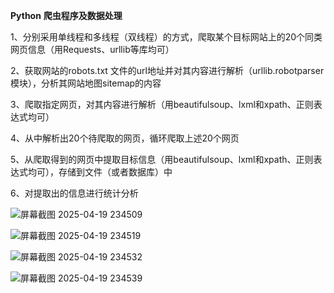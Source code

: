 **Python** **爬虫程序及数据处理**

 

1、分别采用单线程和多线程（双线程）的方式，爬取某个目标网站上的20个同类网页信息（用Requests、urllib等库均可）

2、获取网站的robots.txt 文件的url地址并对其内容进行解析（urllib.robotparser模块），分析其网站地图sitemap的内容

3、爬取指定网页，对其内容进行解析（用beautifulsoup、lxml和xpath、正则表达式均可）

4、从中解析出20个待爬取的网页，循环爬取上述20个网页

5、从爬取得到的网页中提取目标信息（用beautifulsoup、lxml和xpath、正则表达式均可），存储到文件（或者数据库）中

6、对提取出的信息进行统计分析

![屏幕截图 2025-04-19 234509](D:/Typora_MARKDOWN/%E5%B1%8F%E5%B9%95%E6%88%AA%E5%9B%BE%202025-04-19%20234509.png)

![屏幕截图 2025-04-19 234519](D:/Typora_MARKDOWN/%E5%B1%8F%E5%B9%95%E6%88%AA%E5%9B%BE%202025-04-19%20234519.png)

![屏幕截图 2025-04-19 234532](D:/Typora_MARKDOWN/%E5%B1%8F%E5%B9%95%E6%88%AA%E5%9B%BE%202025-04-19%20234532.png)

![屏幕截图 2025-04-19 234539](D:/Typora_MARKDOWN/%E5%B1%8F%E5%B9%95%E6%88%AA%E5%9B%BE%202025-04-19%20234539.png)